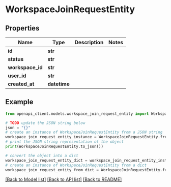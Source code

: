 # WorkspaceJoinRequestEntity


## Properties

Name | Type | Description | Notes
------------ | ------------- | ------------- | -------------
**id** | **str** |  | 
**status** | **str** |  | 
**workspace_id** | **str** |  | 
**user_id** | **str** |  | 
**created_at** | **datetime** |  | 

## Example

```python
from openapi_client.models.workspace_join_request_entity import WorkspaceJoinRequestEntity

# TODO update the JSON string below
json = "{}"
# create an instance of WorkspaceJoinRequestEntity from a JSON string
workspace_join_request_entity_instance = WorkspaceJoinRequestEntity.from_json(json)
# print the JSON string representation of the object
print(WorkspaceJoinRequestEntity.to_json())

# convert the object into a dict
workspace_join_request_entity_dict = workspace_join_request_entity_instance.to_dict()
# create an instance of WorkspaceJoinRequestEntity from a dict
workspace_join_request_entity_from_dict = WorkspaceJoinRequestEntity.from_dict(workspace_join_request_entity_dict)
```
[[Back to Model list]](../README.md#documentation-for-models) [[Back to API list]](../README.md#documentation-for-api-endpoints) [[Back to README]](../README.md)


